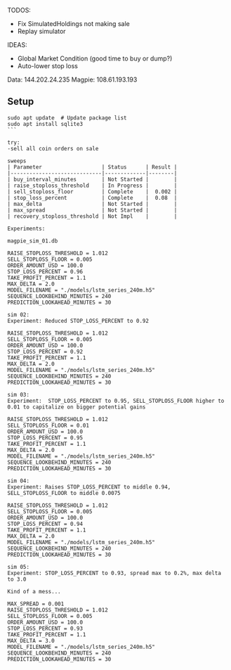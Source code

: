 TODOS:
- Fix SimulatedHoldings not making sale
- Replay simulator

IDEAS:
- Global Market Condition (good time to buy or dump?)
- Auto-lower stop loss 

Data: 144.202.24.235
Magpie: 108.61.193.193

## Setup

``````
sudo apt update  # Update package list
sudo apt install sqlite3
```

try: 
-sell all coin orders on sale

sweeps
| Parameter                   | Status      | Result |
|-----------------------------|-------------|--------|
| buy_interval_minutes        | Not Started |        |
| raise_stoploss_threshold    | In Progress |        |
| sell_stoploss_floor         | Complete    |  0.002 |
| stop_loss_percent           | Complete    |  0.08  |
| max_delta                   | Not Started |        |
| max_spread                  | Not Started |        |
| recovery_stoploss_threshold | Not Impl    |        |

Experiments:

magpie_sim_01.db

RAISE_STOPLOSS_THRESHOLD = 1.012
SELL_STOPLOSS_FLOOR = 0.005
ORDER_AMOUNT_USD = 100.0
STOP_LOSS_PERCENT = 0.96
TAKE_PROFIT_PERCENT = 1.1
MAX_DELTA = 2.0
MODEL_FILENAME = "./models/lstm_series_240m.h5"
SEQUENCE_LOOKBEHIND_MINUTES = 240
PREDICTION_LOOKAHEAD_MINUTES = 30

sim 02:
Experiment: Reduced STOP_LOSS_PERCENT to 0.92

RAISE_STOPLOSS_THRESHOLD = 1.012
SELL_STOPLOSS_FLOOR = 0.005
ORDER_AMOUNT_USD = 100.0
STOP_LOSS_PERCENT = 0.92
TAKE_PROFIT_PERCENT = 1.1
MAX_DELTA = 2.0
MODEL_FILENAME = "./models/lstm_series_240m.h5"
SEQUENCE_LOOKBEHIND_MINUTES = 240
PREDICTION_LOOKAHEAD_MINUTES = 30

sim 03:
Experiment:  STOP_LOSS_PERCENT to 0.95, SELL_STOPLOSS_FLOOR higher to 0.01 to capitalize on bigger potential gains

RAISE_STOPLOSS_THRESHOLD = 1.012
SELL_STOPLOSS_FLOOR = 0.01
ORDER_AMOUNT_USD = 100.0
STOP_LOSS_PERCENT = 0.95
TAKE_PROFIT_PERCENT = 1.1
MAX_DELTA = 2.0
MODEL_FILENAME = "./models/lstm_series_240m.h5"
SEQUENCE_LOOKBEHIND_MINUTES = 240
PREDICTION_LOOKAHEAD_MINUTES = 30

sim 04:
Experiment: Raises STOP_LOSS_PERCENT to middle 0.94, SELL_STOPLOSS_FLOOR to middle 0.0075

RAISE_STOPLOSS_THRESHOLD = 1.012
SELL_STOPLOSS_FLOOR = 0.005
ORDER_AMOUNT_USD = 100.0
STOP_LOSS_PERCENT = 0.94
TAKE_PROFIT_PERCENT = 1.1
MAX_DELTA = 2.0
MODEL_FILENAME = "./models/lstm_series_240m.h5"
SEQUENCE_LOOKBEHIND_MINUTES = 240
PREDICTION_LOOKAHEAD_MINUTES = 30

sim 05:
Experiment: STOP_LOSS_PERCENT to 0.93, spread max to 0.2%, max delta to 3.0

Kind of a mess...

MAX_SPREAD = 0.001
RAISE_STOPLOSS_THRESHOLD = 1.012
SELL_STOPLOSS_FLOOR = 0.005
ORDER_AMOUNT_USD = 100.0
STOP_LOSS_PERCENT = 0.93
TAKE_PROFIT_PERCENT = 1.1
MAX_DELTA = 3.0
MODEL_FILENAME = "./models/lstm_series_240m.h5"
SEQUENCE_LOOKBEHIND_MINUTES = 240
PREDICTION_LOOKAHEAD_MINUTES = 30